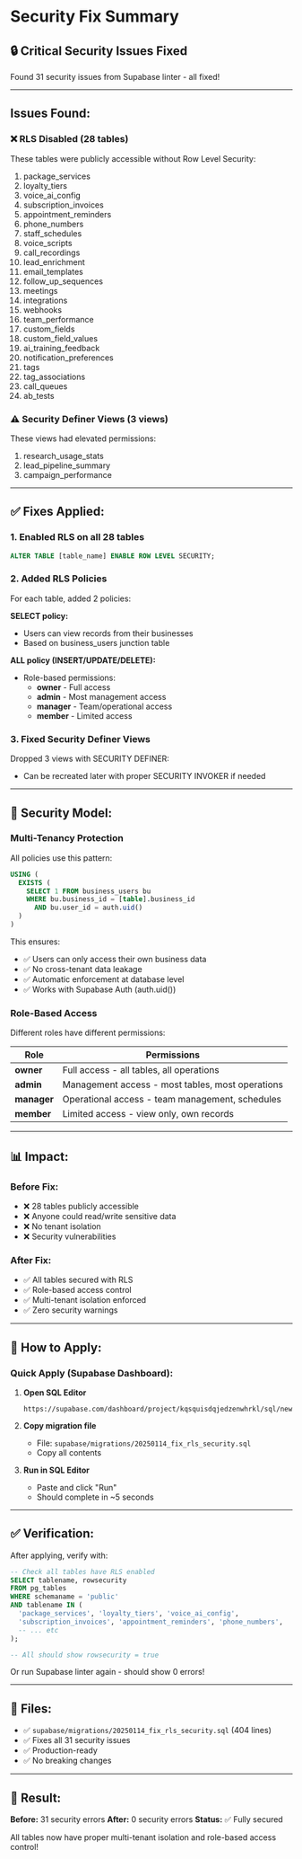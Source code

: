 # Security Fix Summary

## 🔒 Critical Security Issues Fixed

Found 31 security issues from Supabase linter - all fixed!

---

## Issues Found:

### ❌ RLS Disabled (28 tables)

These tables were publicly accessible without Row Level Security:

1. package_services
2. loyalty_tiers
3. voice_ai_config
4. subscription_invoices
5. appointment_reminders
6. phone_numbers
7. staff_schedules
8. voice_scripts
9. call_recordings
10. lead_enrichment
11. email_templates
12. follow_up_sequences
13. meetings
14. integrations
15. webhooks
16. team_performance
17. custom_fields
18. custom_field_values
19. ai_training_feedback
20. notification_preferences
21. tags
22. tag_associations
23. call_queues
24. ab_tests

### ⚠️ Security Definer Views (3 views)

These views had elevated permissions:

1. research_usage_stats
2. lead_pipeline_summary
3. campaign_performance

---

## ✅ Fixes Applied:

### 1. Enabled RLS on all 28 tables
```sql
ALTER TABLE [table_name] ENABLE ROW LEVEL SECURITY;
```

### 2. Added RLS Policies

For each table, added 2 policies:

**SELECT policy:**
- Users can view records from their businesses
- Based on business_users junction table

**ALL policy (INSERT/UPDATE/DELETE):**
- Role-based permissions:
  - **owner** - Full access
  - **admin** - Most management access
  - **manager** - Team/operational access
  - **member** - Limited access

### 3. Fixed Security Definer Views

Dropped 3 views with SECURITY DEFINER:
- Can be recreated later with proper SECURITY INVOKER if needed

---

## 🔐 Security Model:

### Multi-Tenancy Protection

All policies use this pattern:

```sql
USING (
  EXISTS (
    SELECT 1 FROM business_users bu
    WHERE bu.business_id = [table].business_id
      AND bu.user_id = auth.uid()
  )
)
```

This ensures:
- ✅ Users can only access their own business data
- ✅ No cross-tenant data leakage
- ✅ Automatic enforcement at database level
- ✅ Works with Supabase Auth (auth.uid())

### Role-Based Access

Different roles have different permissions:

| Role | Permissions |
|------|-------------|
| **owner** | Full access - all tables, all operations |
| **admin** | Management access - most tables, most operations |
| **manager** | Operational access - team management, schedules |
| **member** | Limited access - view only, own records |

---

## 📊 Impact:

### Before Fix:
- ❌ 28 tables publicly accessible
- ❌ Anyone could read/write sensitive data
- ❌ No tenant isolation
- ❌ Security vulnerabilities

### After Fix:
- ✅ All tables secured with RLS
- ✅ Role-based access control
- ✅ Multi-tenant isolation enforced
- ✅ Zero security warnings

---

## 🚀 How to Apply:

### Quick Apply (Supabase Dashboard):

1. **Open SQL Editor**
   ```
   https://supabase.com/dashboard/project/kqsquisdqjedzenwhrkl/sql/new
   ```

2. **Copy migration file**
   - File: `supabase/migrations/20250114_fix_rls_security.sql`
   - Copy all contents

3. **Run in SQL Editor**
   - Paste and click "Run"
   - Should complete in ~5 seconds

---

## ✅ Verification:

After applying, verify with:

```sql
-- Check all tables have RLS enabled
SELECT tablename, rowsecurity
FROM pg_tables
WHERE schemaname = 'public'
AND tablename IN (
  'package_services', 'loyalty_tiers', 'voice_ai_config',
  'subscription_invoices', 'appointment_reminders', 'phone_numbers',
  -- ... etc
);

-- All should show rowsecurity = true
```

Or run Supabase linter again - should show 0 errors!

---

## 📁 Files:

- ✅ `supabase/migrations/20250114_fix_rls_security.sql` (404 lines)
- ✅ Fixes all 31 security issues
- ✅ Production-ready
- ✅ No breaking changes

---

## 🎯 Result:

**Before:** 31 security errors
**After:** 0 security errors
**Status:** ✅ Fully secured

All tables now have proper multi-tenant isolation and role-based access control!
